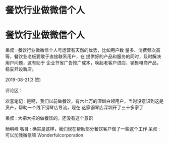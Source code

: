 # 餐饮行业做微信个人

# 餐饮行业做微信个人

呆叔 : 餐饮行业做微信个人号运营有天然的优势，比如用户数 量多、消费频次高等，餐饮业老板要敢于直接联系用户，在 提供好的产品和服务的同时，及时解决用户问题，这有助于 企业节省广告推广成本，唤起老客户进店，销售电商产品， 稳妥开设新店。

2019-08-21(3 赞)

评论区：

欢喜笔记 : 是啊，我们以前做餐饮，有六七万的深圳白领用户，当时没意识到这是资产，帮助一个线下钢琴店导流，现在 这家钢琴店深圳开了三十多家了

呆叔 : 大把大把的做餐饮的，还没有这个意识

杨明峰 嘴哥 : 确实是这样，我们现在帮助部分餐饮客户做了一些这个工作 呆叔 : 可以加我微信嘛 Wonderfulcorporation